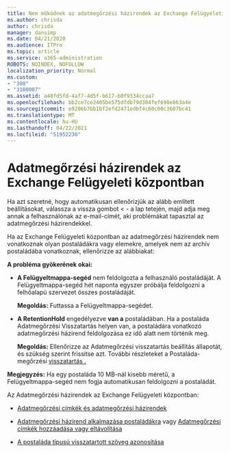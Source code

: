 ```yaml
---
title: Nem működnek az adatmegőrzési házirendek az Exchange Felügyeleti központban
ms.author: chrisda
author: chrisda
manager: dansimp
ms.date: 04/21/2020
ms.audience: ITPro
ms.topic: article
ms.service: o365-administration
ROBOTS: NOINDEX, NOFOLLOW
localization_priority: Normal
ms.custom:
- "308"
- "3100007"
ms.assetid: a48fd5fd-4af7-4d5f-b617-b0f9334ccaa7
ms.openlocfilehash: bb2ce7ce2405be575dfdb79d304fef690e863a4e
ms.sourcegitcommit: e9206b7bb1bf2efd2471edbf4c60c00c3607bc41
ms.translationtype: MT
ms.contentlocale: hu-HU
ms.lasthandoff: 04/22/2021
ms.locfileid: "51952230"
---
```

# <a name="retention-policies-in-exchange-admin-center"></a>Adatmegőrzési házirendek az Exchange Felügyeleti központban

Ha azt szeretné, hogy automatikusan ellenőrizjük az alább említett beállításokat, válassza a vissza gombot < - a lap tetején, majd adja meg annak a felhasználónak az e-mail-címét, aki problémákat tapasztal az adatmegőrzési házirendekkel.

Ha az Exchange Felügyeleti központban az adatmegőrzési házirendek nem vonatkoznak olyan postaládákra vagy elemekre, amelyek nem az archív postaládába vonatkoznak, ellenőrizze az alábbiakat:

**A probléma gyökerének okai:**

- **A Felügyeltmappa-segéd** nem feldolgozta a felhasználó postaládáját. A Felügyeltmappa-segéd hét naponta egyszer próbálja feldolgozni a felhőalapú szervezet összes postaládáját.

  **Megoldás:** Futtassa a Felügyeltmappa-segédet.

- **A RetentionHold** engedélyezve **van a** postaládában. Ha a postaláda Adatmegőrzési Visszatartás helyen van, a postaládára vonatkozó adatmegőrzési házirend feldolgozása ez idő alatt nem történik meg.

  **Megoldás:** Ellenőrizze az Adatmegőrzési visszatartás beállítás állapotát, és szükség szerint frissítse azt. További részleteket a Postaláda-megőrzési [visszatartás .](https://docs.microsoft.com/exchange/security-and-compliance/messaging-records-management/mailbox-retention-hold)
 
**Megjegyzés:** Ha egy postaláda 10 MB-nál kisebb méretű, a Felügyeltmappa-segéd nem fogja automatikusan feldolgozni a postaládát.
 
Az Adatmegőrzési házirendek az Exchange Felügyeleti központban:

- [Adatmegőrzési címkék és adatmegőrzési házirendek](https://docs.microsoft.com/exchange/security-and-compliance/messaging-records-management/retention-tags-and-policies)

- [Adatmegőrzési házirend alkalmazása postaládákra](https://docs.microsoft.com/exchange/security-and-compliance/messaging-records-management/apply-retention-policy) vagy [Adatmegőrzési címkék hozzáadása vagy eltávolítása](https://docs.microsoft.com/exchange/security-and-compliance/messaging-records-management/add-or-remove-retention-tags)

- [A postaláda típusú visszatartott szöveg azonosítása](https://docs.microsoft.com/microsoft-365/compliance/identify-a-hold-on-an-exchange-online-mailbox)
